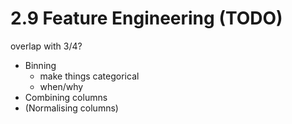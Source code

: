 # 2.9 Feature Engineering (TODO)

overlap with 3/4?

- Binning
    - make things categorical
    - when/why
- Combining columns
- (Normalising columns)

```python

```
